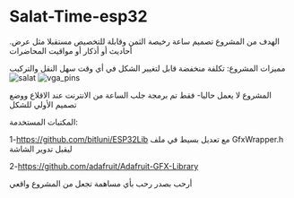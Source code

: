 # Salat-Time-esp32
.الهدف من المشروع تصميم ساعة رخيصة الثمن وقابلة للتخصيص مستقبلا مثل عرض أحاديث أو أذكار أو مواقيت المحاضرات

مميزات المشروع:
تكلفة منخفضة
قابل لتغيير الشكل في أي وقت
سهل النقل والتركيب
![salat](https://raw.githubusercontent.com/ens4dz/Salat-Time-esp32/master/salat.jpg)
![vga_pins](https://raw.githubusercontent.com/ens4dz/Salat-Time-esp32/master/vga_pins.jpg)

المشروع لا يعمل حاليا- فقط تم برمجة جلب الساعة من الانترنت عند الاقلاع ووضع تصميم الأولي 
للشكل

المكتبات المستخدمة:

1-https://github.com/bitluni/ESP32Lib 
مع تعديل بسيط في ملف GfxWrapper.h 
ليقبل تدوير الشاشة 

2-https://github.com/adafruit/Adafruit-GFX-Library

أرحب بصدر رحب بأي مساهمة تجعل من المشروع واقعي
